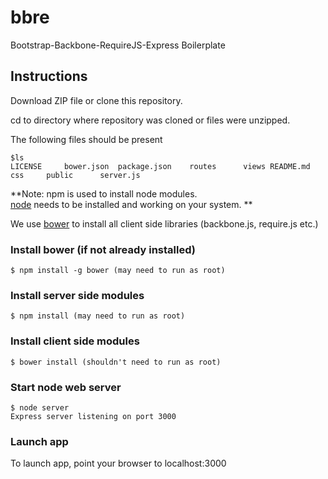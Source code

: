 # bbre
Bootstrap-Backbone-RequireJS-Express Boilerplate

## Instructions

Download ZIP file or clone this repository.

cd to directory where repository was cloned or files were unzipped.

The following files should be present

    $ls
    LICENSE		bower.json	package.json	routes		views README.md	css		public		server.js

**Note: npm is used to install node modules.  
[node] needs to be installed and working on your system.
**

We use [bower] to install all  client side libraries (backbone.js, require.js etc.)

### Install bower (if not already installed)
    $ npm install -g bower (may need to run as root)
    
### Install server side modules
    $ npm install (may need to run as root)
    
### Install client side modules
    $ bower install (shouldn't need to run as root)
    
### Start node web server
    $ node server
    Express server listening on port 3000

### Launch app
To launch app, point your browser to localhost:3000

[Backbone.js]:http://backbonejs.org/
[node]:http://nodejs.org
[bower]:http://bower.io


